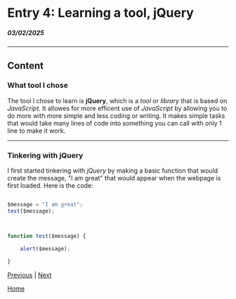 # Entry 4: Learning a tool, jQuery
##### 03/02/2025

---

## Content

### What tool I chose

The tool I chose to learn is **jQuery**, which is a _tool_ or _library_ that is based on _JavaScript_. It allowes for more efficent use of _JavaScript_ by allowing you to do more with more simple and less coding or writing. It makes simple tasks that would take many lines of code into something you can call with only 1 line to make it work.

---

### Tinkering with jQuery

I first started tinkering with _jQuery_ by making a basic function that would create the message, "I am great" that would appear when the webpage is first loaded. Here is the code:

``` js

$message = "I am great";
test($message);



function test($message) {

    alert($message);

}

```















[Previous](entry03.md) | [Next](entry05.md)

[Home](../README.md)
